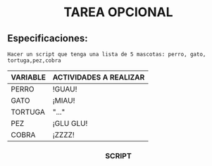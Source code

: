 # <div align="center"> TAREA OPCIONAL </div>

## Especificaciones:
```
Hacer un script que tenga una lista de 5 mascotas: perro, gato, tortuga,pez,cobra 

```
<div align="center">

| VARIABLE     | ACTIVIDADES A REALIZAR |
|--------------|------------------------|
| PERRO        |  <text align="center">      !GUAU! </text>          |
| GATO         |        ¡MIAU!          |
| TORTUGA      |        "..."           |
| PEZ          |       ¡GLU GLU!        |
|COBRA         |        ¡ZZZZ!          |

</div>

<div align="center">

### SCRIPT

</div>